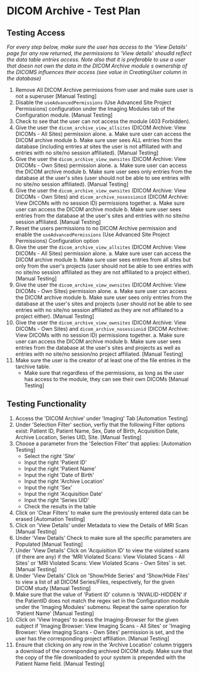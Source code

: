 # DICOM Archive - Test Plan

## Testing Access
*For every step below, make sure the user has access to the 'View Details' page for any row returned, the permissions to 'View details' shoudld reflect the data table entries access. Note also that it is preferable to use a user that doesn not own the data in the DICOM Archive module s ownership of the DICOMS influences their access (see value in CreatingUser column in the database)*
1. Remove All DICOM Archive permissions from user and make sure user is not a superuser
   [Manual Testing]
2. Disable the `useAdvancedPermissions` (Use Advanced Site Project Permissions) configuration under the Imaging Modules tab of the Configuration module.
   [Manual Testing]
3. Check to see that the user can not access the module (403 Forbidden).
4. Give the user the `dicom_archive_view_allsites` (DICOM Archive: View DICOMs - All Sites) permission alone.
    a. Make sure user can access the DICOM archive module
    b. Make sure user sees ALL entries from the database (including entries at sites the user is not affiliated with and entries with no site/no session affiliated).
   [Manual Testing]
5. Give the user the `dicom_archive_view_ownsites` (DICOM Archive: View DICOMs - Own Sites) permission alone.
    a. Make sure user can access the DICOM archive module
    b. Make sure user sees only entries from the database at the user's sites (user should not be able to see entries with no site/no session affiliated).
   [Manual Testing]
6. Give the user the `dicom_archive_view_ownsites` (DICOM Archive: View DICOMs - Own Sites) and `dicom_archive_nosessionid` (DICOM Archive: View DICOMs with no session ID) permissions together.
    a. Make sure user can access the DICOM archive module
    b. Make sure user sees entries from the database at the user's sites and entries with no site/no session affiliated.
   [Manual Testing]
7. Reset the users permissions to no DICOM Archive permission and enable the `useAdvancedPermissions` (Use Advanced Site Project Permissions) Configuration option
8. Give the user the `dicom_archive_view_allsites` (DICOM Archive: View DICOMs - All Sites) permission alone.
    a. Make sure user can access the DICOM archive module
    b. Make sure user sees entries from all sites but only from the user's projects (user should not be able to see entries with no site/no session affiliated as they are not affiliated to a project either).
   [Manual Testing]
9. Give the user the `dicom_archive_view_ownsites` (DICOM Archive: View DICOMs - Own Sites) permission alone.
    a. Make sure user can access the DICOM archive module
    b. Make sure user sees only entries from the database at the user's sites and projects (user should not be able to see entries with no site/no session affiliated as they are not affiliated to a project either).
   [Manual Testing]
10. Give the user the `dicom_archive_view_ownsites` (DICOM Archive: View DICOMs - Own Sites) and `dicom_archive_nosessionid` (DICOM Archive: View DICOMs with no session ID) permissions together.
    a. Make sure user can access the DICOM archive module
    b. Make sure user sees entries from the database at the user's sites and projects as well as entries with no site/no session/no project affiliated.
   [Manual Testing]
11. Make sure the user is the creator of at least one of the file entries in the tarchive table.
    - Make sure that regardless of the permissions, as long as the user has access to the module, they can see their own DICOMs
   [Manual Testing]

## Testing Functionality
1.  Access the 'DICOM Archive' under 'Imaging' Tab
    [Automation Testing]
2.  Under 'Selection Filter' section, verfiy that the following Filter options exist: Patient ID, Patient Name, Sex, Date of Birth, Acquisition Date, Archive Location, Series UID, Site.
    [Manual Testing]
3.  Choose a parameter from the 'Selection Filter' that applies: [Automation Testing]
     - Select the right 'Site'
     - Input the right 'Patient ID'
     - Input the right 'Patient Name'
     - Input the right 'Date of Birth'
     - Input the right 'Archive Location'
     - Input the right 'Sex'
     - Input the right 'Acquisition Date'
     - Input the right 'Series UID'
     - Check the results in the table
4.  Click on 'Clear Filters' to make sure the previously entered data can be erased
    [Automation Testing]
5.  Click on 'View Details' under Metadata to view the Details of MRI Scan
    [Manual Testing]
6.  Under 'View Details' Check to make sure all the specific parameters are Populated
    [Manual Testing]
7.  Under 'View Details' Click on 'Acquisition ID' to view the violated scans (if there are any) if the
    'MRI Violated Scans: View Violated Scans - All Sites' or 'MRI Violated Scans: View Violated Scans - Own Sites' is set.
    [Manual Testing]
8.  Under 'View Details' Click on 'Show/Hide Series' and 'Show/Hide Files' to view a list of all DICOM Series/Files,
    respectively, for the given DICOM study
    [Manual Testing]
9.  Make sure that the value of 'Patient ID' column is 'INVALID-HIDDEN' if the PatientID does not match the
    regex set in the Configuration module under the 'Imaging Modules' submenu. Repeat the same operation for
    'Patient Name' [Manual Testing]
10. Click on 'View Images' to acess the Imaging-Browser for the given subject if 'Imaging Browser: View Imaging Scans - All Sites' or
    'Imaging Browser: View Imaging Scans - Own Sites' permission is set, and the user has the corresponding project affiliation.
    [Manual Testing]
11. Ensure that clicking on any row in the 'Archive Location' column triggers a download of the corresponding 
    archived DICOM study. Make sure that the copy of the file downloaded to
    your system is prepended with the Patient Name field.
    [Manual Testing]